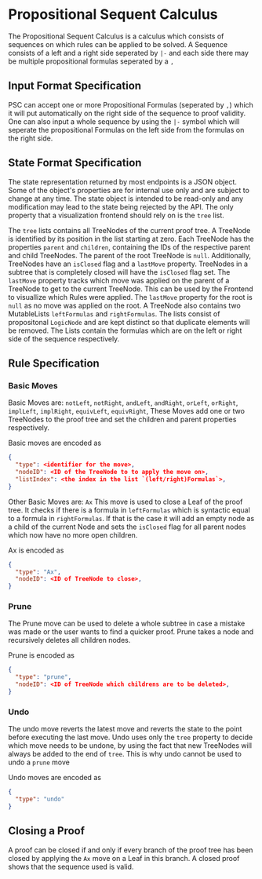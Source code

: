 # Propositional Sequent Calculus

The Propositional Sequent Calculus is a calculus which consists of sequences on which rules can be applied to be solved.
A Sequence consists of a left and a right side seperated by `|-` and each side there may be multiple propositional formulas
seperated by a `,`

## Input Format Specification

PSC can accept one or more Propositional Formulas (seperated by `,`) which it will put automatically on the right side of the sequence to proof validity.
One can also input a whole sequence by using the `|-` symbol which will seperate the propositional Formulas on the left side from the formulas on the right side.

## State Format Specification

The state representation returned by most endpoints is a JSON object.
Some of the object's properties are for internal use only and are subject to change at any time.
The state object is intended to be read-only and any modification may lead to the state being rejected by the API.
The only property that a visualization frontend should rely on is the `tree` list.

The `tree` lists contains all TreeNodes of the current proof tree.
A TreeNode is identified by its position in the list starting at zero.
Each TreeNode has the properties `parent` and `children`, containing the IDs of the respective parent and child TreeNodes.
The parent of the root TreeNode is `null`. Additionally, TreeNodes have an `isClosed` flag and a `lastMove` property.
TreeNodes in a subtree that is completely closed will have the `isClosed` flag set.
The `lastMove` property tracks which move was applied on the parent of a TreeNode to get to the current TreeNode. This can be used by the Frontend to visuallize which Rules were applied. 
The `lastMove` property for the root is `null` as no move was applied on the root.
A TreeNode also contains two MutableLists `leftFormulas` and `rightFormulas`. The lists consist of propositonal `LogicNode` and are kept distinct so that duplicate elements will be removed. The Lists contain the formulas which are on the left or right side of the sequence respectively.

## Rule Specification

### Basic Moves

Basic Moves are: `notLeft`, `notRight`, `andLeft`, `andRight`, `orLeft`, `orRight`, `implLeft`, `implRight`, `equivLeft`, `equivRight`, 
These Moves add one or two TreeNodes to the proof tree and set the children and parent properties respectively. 

Basic moves are encoded as 
```json
{
  "type": <identifier for the move>, 
  "nodeID": <ID of the TreeNode to to apply the move on>, 
  "listIndex": <the index in the list `(left/right)Formulas`>, 
}
```

Other Basic Moves are: `Ax`
This move is used to close a Leaf of the proof tree. It checks if there is a formula in `leftFormulas` which is syntactic equal to a formula in `rightFormulas`. If that is the case it will add an empty node as a child of the current Node and sets the `isClosed` flag for all parent nodes which now have no more open children.

Ax is encoded as 
```json
{
  "type": "Ax", 
  "nodeID": <ID of TreeNode to close>, 
}
```

### Prune

The Prune move can be used to delete a whole subtree in case a mistake was made or the user wants to find a quicker proof.
Prune takes a node and recursively deletes all children nodes.

Prune is encoded as 
```json
{
  "type": "prune", 
  "nodeID": <ID of TreeNode which childrens are to be deleted>, 
}
```

### Undo

The undo move reverts the latest move and reverts the state to the point before executing the last move.
Undo uses only the `tree` property to decide which move needs to be undone, by using the fact that new TreeNodes will always be added to the end of `tree`. This is why undo cannot be used to undo a `prune` move

Undo moves are encoded as
```json
{
  "type": "undo"
}
```

## Closing a Proof

A proof can be closed if and only if every branch of the proof tree has been closed
by applying the `Ax` move on a Leaf in this branch.
A closed proof shows that the sequence used is valid.
